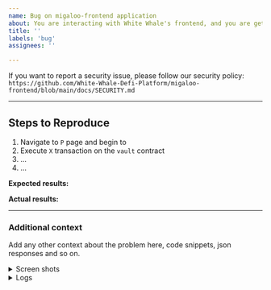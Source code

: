 ```yaml
---
name: Bug on migaloo-frontend application
about: You are interacting with White Whale's frontend, and you are getting an unexpected behavior, an exception, or something looks wrong.
title: ''
labels: 'bug'
assignees: ''

---
```


<!-- Thank you for using White Whale Migaloo!

     If you are looking for support, please check out our documentation
     or consider asking a question on Discord's smart contract channel or the general contributors channel:
      * https://whitewhale.money/
      * https://white-whale-defi-platform.github.io/docs/
      * https://discordapp.com/channels/908044702794801233/987301947440767006

     If you have found a bug or if our documentation doesn't have an answer
     to what you're looking for, then fill out the template below.
-->

If you want to report a security issue, please follow our security policy: `https://github.com/White-Whale-Defi-Platform/migaloo-frontend/blob/main/docs/SECURITY.md`

---
## Steps to Reproduce

<!-- Please include full steps to reproduce so that we can reproduce the problem. -->

1. Navigate to `P` page and begin to
2. Execute `X` transaction on the `vault` contract <!-- (see "Code sample" section below) -->
2. ... <!-- describe steps to demonstrate bug -->
3. ... <!-- for example "Query X data and get an exception" -->

**Expected results:** <!-- what did you expect to happen? -->

**Actual results:** <!-- what did you actually happen? -->

---

### Additional context
Add any other context about the problem here, code snippets, json responses and so on.

<details>
<summary>Screen shots</summary>

<!--
      Screenshots are especially important when trying to accurately convey a frontend issue that is in any way not obvious. Try to include one with every bug!
-->

</details>

<details>
  <summary>Logs</summary>

<!--
      Paste the log output below between the lines with the backticks, this is only applicable if you are able to find some specific logs in teh debugger that is helpful to the issue
-->

```
```

</details>